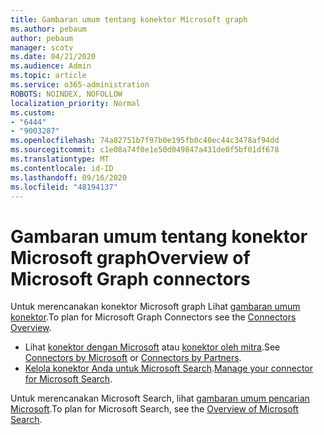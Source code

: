 ```yaml
---
title: Gambaran umum tentang konektor Microsoft graph
ms.author: pebaum
author: pebaum
manager: scotv
ms.date: 04/21/2020
ms.audience: Admin
ms.topic: article
ms.service: o365-administration
ROBOTS: NOINDEX, NOFOLLOW
localization_priority: Normal
ms.custom:
- "6444"
- "9003287"
ms.openlocfilehash: 74a82751b7f97b0e195fb0c40ec44c3478af94dd
ms.sourcegitcommit: c1e08a74f0e1e50d049847a431de0f5bf01df678
ms.translationtype: MT
ms.contentlocale: id-ID
ms.lasthandoff: 09/16/2020
ms.locfileid: "48194137"
---
```

# <a name="overview-of-microsoft-graph-connectors"></a><span data-ttu-id="aeac7-102">Gambaran umum tentang konektor Microsoft graph</span><span class="sxs-lookup"><span data-stu-id="aeac7-102">Overview of Microsoft Graph connectors</span></span>

<span data-ttu-id="aeac7-103">Untuk merencanakan konektor Microsoft graph Lihat  [gambaran umum konektor](https://docs.microsoft.com/microsoftsearch/connectors-overview).</span><span class="sxs-lookup"><span data-stu-id="aeac7-103">To plan for Microsoft Graph Connectors see the  [Connectors Overview](https://docs.microsoft.com/microsoftsearch/connectors-overview).</span></span>

- <span data-ttu-id="aeac7-104">Lihat [konektor dengan Microsoft](https://docs.microsoft.com/microsoftsearch/connectors-gallery#Microsoft) atau  [konektor oleh mitra](https://docs.microsoft.com/microsoftsearch/connectors-gallery#Partners).</span><span class="sxs-lookup"><span data-stu-id="aeac7-104">See [Connectors by Microsoft](https://docs.microsoft.com/microsoftsearch/connectors-gallery#Microsoft) or  [Connectors by Partners](https://docs.microsoft.com/microsoftsearch/connectors-gallery#Partners).</span></span>
- <span data-ttu-id="aeac7-105">[Kelola konektor Anda untuk Microsoft Search](https://docs.microsoft.com/microsoftsearch/manage-connector).</span><span class="sxs-lookup"><span data-stu-id="aeac7-105">[Manage your connector for Microsoft Search](https://docs.microsoft.com/microsoftsearch/manage-connector).</span></span>

<span data-ttu-id="aeac7-106">Untuk merencanakan Microsoft Search, lihat  [gambaran umum pencarian Microsoft](https://docs.microsoft.com/microsoftsearch/overview-microsoft-search).</span><span class="sxs-lookup"><span data-stu-id="aeac7-106">To plan for Microsoft Search, see the  [Overview of Microsoft Search](https://docs.microsoft.com/microsoftsearch/overview-microsoft-search).</span></span>
